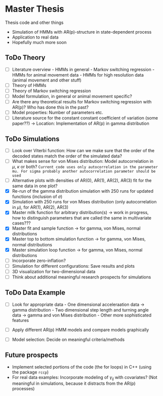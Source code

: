 # Master Thesis
Thesis code and other things

- Simulation of HMMs with AR(p)-structure in state-dependent process
- Application to real data
- Hopefully much more soon


## ToDo Theory
- [ ] Literature overview
      - HMMs in general
      - Markov switching regression 
      - HMMs for animal movement data
      - HMMs for high resolution data (animal movement and other stuff)
- [ ] Theory of HMMs
- [ ] Theory of Markov switching regression
- [ ] Model formulation, in general or animal movement specific?
- [ ] Are there any theoretical results for Markov switching regression with AR(p)? Who has done this in the past?
- [ ] Model properties: Number of parameters etc.
- [ ] Literature source for the constant constant coefficient of variation (some paper??) $\to$ Location: Implementation of AR(p) in gamma distribution

## ToDo Simulations
- [ ] Look over Viterbi function: How can we make sure that the order of the decoded states match the order of the simulated data? 
- [ ] What makes sense for von Mises distribution: Model autocorrelation in $\mu$, $\kappa$ or both?
      ```
      Current code uses only autocorrelation in the parameter mu. For sigma probably another autocorrelation parameter should be used
      ```
- [ ] Alternative plots with densities of AR(0), AR(1), AR(2), AR(3) fit for the same data in one plot?
- [x] Re-run of the gamma distribution simulation with 250 runs for updated functions (inclusion of $\sigma$)
- [x] Simulation with 250 runs for von Mises distribution (only autocorrelation in $\mu$), for AR(1), AR(2), AR(3)
- [x] Master mllk function for arbitrary distribution(s) $\to$ work in progress, how to distinguish parameters that are called the same in multivariate cases???
- [x] Master fit and sample function $\to$ for gamma, von Mises, normal distributions
- [x] Master top to bottom simulation function $\to$ for gamma, von Mises, normal distributions
- [x] Master simulation loop function $\to$ for gamma, von Mises, normal distributions
- [ ] Incorporate zero-inflation?
- [ ] Simulation for different configurations: Save results and plots
- [ ] 3D visualization for two-dimensional data
- [ ] Think about additional meaningful research prospects for simulations

## ToDo Data Example
- [ ] Look for appropriate data
      - One dimensional acceleraation data $\to$ gamma distribution
      - Two dimensional step length and turning angle data $\to$ gamma and von Mises distribution
      - Other more sophisticated features
- [ ] Apply different AR(p) HMM models and compare models graphically
- [ ] Model selection: Decide on meaningful criteria/methods


## Future prospects

- Implement selected portions of the code (the for loops) in C++ (using the package ```rccp```)
- For real data examples: Incorporate modeling of $\gamma_{ij}$ with covariates? (Not meaningful in simulations, because it distracts from the AR(p) processes)
